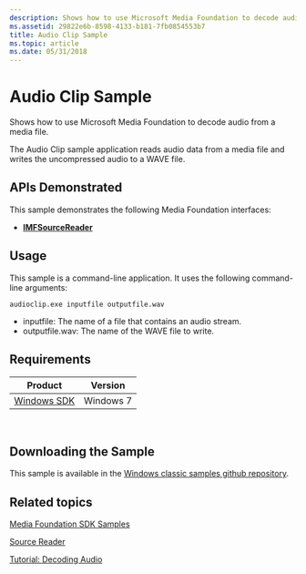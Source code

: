 ```yaml
---
description: Shows how to use Microsoft Media Foundation to decode audio from a media file.
ms.assetid: 29822e6b-8598-4133-b181-7fb0854553b7
title: Audio Clip Sample
ms.topic: article
ms.date: 05/31/2018
---
```


# Audio Clip Sample

Shows how to use Microsoft Media Foundation to decode audio from a media file.

The Audio Clip sample application reads audio data from a media file and writes the uncompressed audio to a WAVE file.

## APIs Demonstrated

This sample demonstrates the following Media Foundation interfaces:

-   [**IMFSourceReader**](/windows/desktop/api/mfreadwrite/nn-mfreadwrite-imfsourcereader)

## Usage

This sample is a command-line application. It uses the following command-line arguments:

``` syntax
audioclip.exe inputfile outputfile.wav
```

-   inputfile: The name of a file that contains an audio stream.
-   outputfile.wav: The name of the WAVE file to write.

## Requirements



| Product                                                        | Version   |
|----------------------------------------------------------------|-----------|
| [Windows SDK](https://msdn.microsoft.com/windowsvista/bb980924.aspx) | Windows 7 |



 

## Downloading the Sample

This sample is available in the [Windows classic samples github repository](https://github.com/Microsoft/Windows-classic-samples/tree/master/Samples/Win7Samples/multimedia/mediafoundation/AudioClip).

## Related topics

<dl> <dt>

[Media Foundation SDK Samples](media-foundation-sdk-samples.md)
</dt> <dt>

[Source Reader](source-reader.md)
</dt> <dt>

[Tutorial: Decoding Audio](tutorial--decoding-audio.md)
</dt> </dl>

 

 



